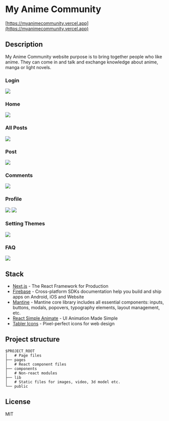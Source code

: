 # My Anime Community

[https://myanimecommunity.vercel.app](https://myanimecommunity.vercel.app)

## Description

My Anime Community website purpose is to bring together people who like anime. They can come in and talk and exchange knowledge about anime, manga or light novels.

### Login

<img src="./public/image/website-0.png">

### Home

<img src="./public/image/website-1.png">

### All Posts

<img src="./public/image/website-2.png">

### Post

<img src="./public/image/website-3.png">

### Comments

<img src="./public/image/website-4.png">

### Profile

<img src="./public/image/website-5.png">
<img src="./public/image/website-6.png">

### Setting Themes

<img src="./public/image/website-7.png">

### FAQ

<img src="./public/image/website-8.png">

## Stack

- [Next.js](https://nextjs.org/) - The React Framework for Production
- [Firebase](https://firebase.google.com/) - Cross-platform SDKs documentation help you build and ship apps on Android, iOS and Website
- [Mantine](https://mantine.dev/) - Mantine core library includes all essential components: inputs, buttons, modals, popovers, typography elements, layout management, etc.
- [React Simple Animate](https://react-simple-animate.vercel.app/) - UI Animation Made Simple
- [Tabler Icons](https://github.com/tabler/tabler-icons) - Pixel-perfect icons for web design

## Project structure

```
$PROJECT_ROOT
│   # Page files
├── pages
│   # React component files
├── components
│   # Non-react modules
├── lib
│   # Static files for images, video, 3d model etc.
└── public
```

## License

MIT
